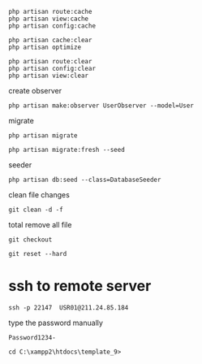 ```artisan
php artisan route:cache
php artisan view:cache
php artisan config:cache
```
```
php artisan cache:clear
php artisan optimize
```
```
php artisan route:clear
php artisan config:clear
php artisan view:clear
```

create observer
```
php artisan make:observer UserObserver --model=User
```

migrate
```
php artisan migrate
```
```
php artisan migrate:fresh --seed
```

seeder 
```
php artisan db:seed --class=DatabaseSeeder
```

clean file changes
```
git clean -d -f 
```
total remove all file
```
git checkout
```
```
git reset --hard
```

# ssh to remote server
```
ssh -p 22147  USR01@211.24.85.184
```
type the password manually
```
Password1234-
```
```
cd C:\xampp2\htdocs\template_9>
```